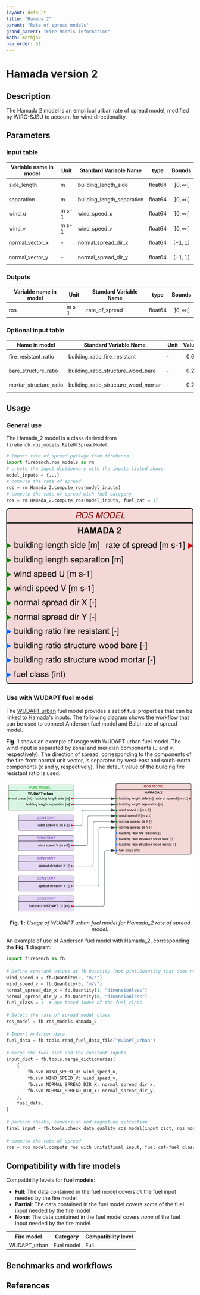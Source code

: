 ```yaml
---
layout: default
title: "Hamada 2"
parent: "Rate of spread models"
grand_parent: "Fire Models information"
math: mathjax
nav_order: 51
---
```


# Hamada version 2
## Description

The Hamada 2 model is an empirical urban rate of spread model, modified by WIRC-SJSU to account for wind directionality.

## Parameters
### Input table

Variable name in model      | Unit  | Standard Variable Name    | type      | Bounds
------------------------    | ----  | ----------------------    | ----      | ------
side_length                 | m     | building_length_side      | float64   | $$]0, \infty[$$
separation                  | m     | building_length_separation| float64   | $$]0, \infty[$$
wind_u                      | m s-1 | wind_speed_u              | float64   | $$]0, \infty[$$
wind_v                      | m s-1 | wind_speed_v              | float64   | $$]0, \infty[$$
normal_vector_x             | -     | normal_spread_dir_x       | float64   | $$[-1, 1]$$
normal_vector_y             | -     | normal_spread_dir_y       | float64   | $$[-1, 1]$$

### Outputs

Variable name in model      | Unit  | Standard Variable Name    | type      | Bounds
------------------------    | ----  | ----------------------    | ----      | ------
ros                         | m s-1 | rate_of_spread            | float64   | $$]0, \infty[$$

### Optional input table

Name in model   | Standard Variable Name    | Unit      | Value
--------------- | ------------------------- | --------- | ---------
fire_resistant_ratio | building_ratio_fire_resistant    | -    | $$0.6$$
bare_structure_ratio | building_ratio_structure_wood_bare     | -    | $$0.2$$
mortar_structure_ratio | building_ratio_structure_wood_mortar | -    | $$0.2$$

## Usage

### General use
The Hamada_2 model is a class derived from `firebench.ros_models.RateOfSpreadModel`.
```python
# Import rate of spread package from firebench
import firebench.ros_models as rm
# create the input dictionnary with the inputs listed above
model_inputs = {...}
# compute the rate of spread
ros = rm.Hamada_2.compute_ros(model_inputs)
# compute the rate of spread with fuel category
ros = rm.Hamada_2.compute_ros(model_inputs, fuel_cat = 1)
```
<div style="text-align: center;">
    <img src="../../assets/diagram_blocks/ros_model/hamada_2.svg" alt="Block ros"/>
</div>

### Use with WUDAPT fuel model

The [WUDAPT urban](../21_fuel_models/50_WUDAPT.md) fuel model provides a set of fuel properties that can be linked to Hamada's inputs. The following diagram shows the workflow that can be used to connect Anderson fuel model and Balbi rate of spread model.

**Fig. 1** shows an example of usage with WUDAPT urban fuel model.
The wind input is separated by zonal and meridian components (u and v, respectively).
The direction of spread, corresponding to the components of the fire front normal unit vector, is separated by west-east and south-north components (x and y, respectively).
The default value of the building fire resistant ratio is used.

<div style="text-align: center;">
    <img src="../../images/fire_models_info/diagram_Hamada_2_WUDAPT.png" alt="Diagram Hamada Wudapt"/>
</div>
<p style="text-align: center;">
    <strong>
        Fig. 1
    </strong>
    :
    <em>
        Usage of WUDAPT urban fuel model for Hamada_2 rate of spread model. 
    </em>
</p>


An example of use of Anderson fuel model with Hamada_2, corresponding the **Fig. 1** diagram:
```python
import firebench as fb

# Define constant values as fb.Quantity (not pint.Quantity that does not share the same unit registry)
wind_speed_u = fb.Quantity(2, "m/s")
wind_speed_v = fb.Quantity(0, "m/s")
normal_spread_dir_x = fb.Quantity(1, "dimensionless")
normal_spread_dir_y = fb.Quantity(0, "dimensionless")
fuel_class = 1  # one based index of the fuel class

# Select the rate of spread model class
ros_model = fb.ros_models.Hamada_2

# Import Anderson data
fuel_data = fb.tools.read_fuel_data_file("WUDAPT_urban")

# Merge the fuel dict and the constant inputs
input_dict = fb.tools.merge_dictionaries(
    {
        fb.svn.WIND_SPEED_U: wind_speed_u,
        fb.svn.WIND_SPEED_V: wind_speed_v,
        fb.svn.NORMAL_SPREAD_DIR_X: normal_spread_dir_x,
        fb.svn.NORMAL_SPREAD_DIR_Y: normal_spread_dir_y,
    },
    fuel_data,
)

# perform checks, conversion and magnitude extraction
final_input = fb.tools.check_data_quality_ros_model(input_dict, ros_model)

# compute the rate of spread
ros = ros_model.compute_ros_with_units(final_input, fuel_cat=fuel_class)
```

## Compatibility with fire models

Compatibility levels for **fuel models**:
- **Full**: The data contained in the fuel model covers *all* the fuel input needed by the fire model
- **Partial**: The data contained in the fuel model covers *some* of the fuel input needed by the fire model
- **None**: The data contained in the fuel model covers *none* of the fuel input needed by the fire model


Fire model              | Category          | Compatibility level
----------              | --------          | -----------------
WUDAPT_urban            | Fuel model        | Full

## Benchmarks and workflows

## References
